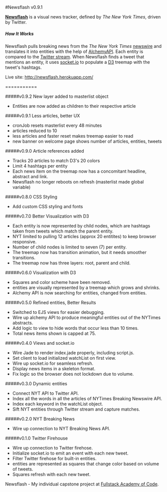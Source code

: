 #Newsflash v0.9.1

**[Newsflash](newsflash.herokuapp.com)** is a visual news tracker, defined by *The New York Times*, driven by Twitter.

##### How It Works
Newsflash pulls breaking news from the *The New York Times* [newswire](http://nyti.ms/PkaWYK) and translates it into entities with the help of [AlchemyAPI](http://www.alchemyapi.com/). Each entity is compared to the [Twitter stream](https://dev.twitter.com/). When Newsflash finds a tweet that mentions an entity, it uses [socket.io](http://socket.io/) to populate a [D3](http://d3js.org/) treemap with the tweet's hashtags.

Live site: <a href="http://newsflash.herokuapp.com/">http://newsflash.herokuapp.com/</a>

===========

#####v0.9.2 New layer added to masterlist object
+ Entities are now added as children to their respective article

#####v0.9.1 Less articles, better UX
+ cronJob resets masterlist every 48 minutes
+ articles reduced to 10
+ less articles and faster reset makes treemap easier to read
+ new banner on welcome page shows number of articles, entities, tweets

#####v0.9.0 Article references added
+ Tracks 20 articles to match D3's 20 colors
+ Limit 4 hashtags per entity
+ Each news item on the treemap now has a concomitant headline, abstract and link.
+ Newsflash no longer reboots on refresh (masterlist made global variable)

#####v0.8.0 CSS Styling
+ Add custom CSS styling and fonts

#####v0.7.0 Better Visualization with D3
+ Each entity is now represented by child nodes, which are hashtags taken from tweets which match the parent entity.
+ NYT limited to pulling 12 articles (approx 20 entitites) to keep browser responsive.
+ Number of child nodes is limited to seven (7) per entity.
+ The treemap now has transition animation, but it needs smoother transitions.
+ The treemap now has three layers: root, parent and child.

#####v0.6.0 Visualization with D3
+ Squares and color scheme have been removed.
+ entities are visually represented by a treemap which grows and shrinks.
+ Alchemy API is now searching for entities, changed from entities.

#####v0.5.0 Refined entities, Better Results
+ Switched to EJS views for easier debugging.
+ Wire up alchemy API to produce meaningful entities out of the NYTimes abstracts.
+ Add logic to view to hide words that occur less than 10 times.
+ Total news items shown is capped at 75.

#####v0.4.0 Views and socket.io
+ Wire Jade to render index.jade properly, including script.js.
+ Set client to load initialized watchList on first view.
+ Wire up socket.io for seamless refresh.
+ Display news items in a skeleton format.
+ Fix logic so the browser does not lockdown due to volume.

#####v0.3.0 Dynamic entities
+ Connect NYT API to Twitter API.
+ Index all the words in all the articles of NYTimes Breaking Newswire API.
+ Index each keyword in the watchList object.
+ Sift NYT entities through Twitter stream and capture matches.

#####v0.2.0 NYT Breaking News
+ Wire up connection to NYT Breaking News API.

#####v0.1.0 Twitter Firehouse
+ Wire up connection to Twitter firehose.
+ Initialize socket.io to emit an event with each new tweet.
+ Filter Twitter firehose for built-in entities.
+ entities are represented as squares that change color based on volume of tweets.
+ Squares refresh with each new tweet.

Newsflash - My individual capstone project at <a href="http://www.fullstackacademy.com">Fullstack Academy of Code</a>.